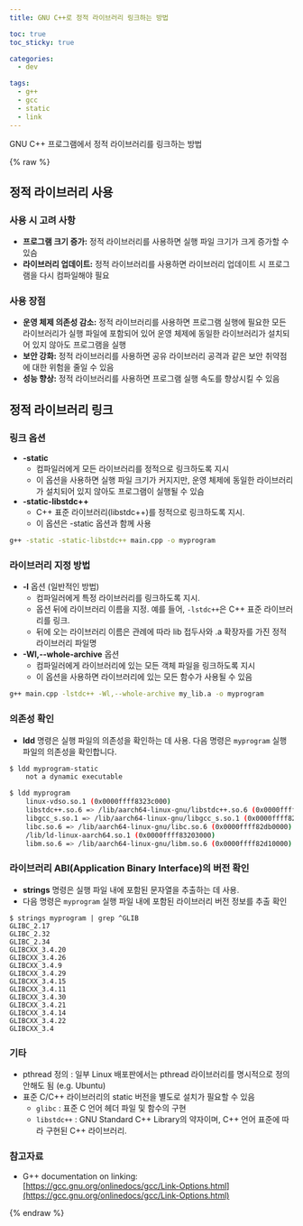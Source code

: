 ```yaml
---
title: GNU C++로 정적 라이브러리 링크하는 방법

toc: true
toc_sticky: true

categories:
  - dev

tags:
  - g++
  - gcc
  - static
  - link
---
```

 
GNU C++ 프로그램에서 정적 라이브러리를 링크하는 방법

{% raw %}

## 정적 라이브러리 사용

### 사용 시 고려 사항
- **프로그램 크기 증가:** 정적 라이브러리를 사용하면 실행 파일 크기가 크게 증가할 수 있슴
- **라이브러리 업데이트:** 정적 라이브러리를 사용하면 라이브러리 업데이트 시 프로그램을 다시 컴파일해야 필요

### 사용 장점
- **운영 체제 의존성 감소:** 정적 라이브러리를 사용하면 프로그램 실행에 필요한 모든 라이브러리가 실행 파일에 포함되어 있어 운영 체제에 동일한 라이브러리가 설치되어 있지 않아도 프로그램을 실행
- **보안 강화:** 정적 라이브러리를 사용하면 공유 라이브러리 공격과 같은 보안 취약점에 대한 위험을 줄일 수 있음
- **성능 향상:** 정적 라이브러리를 사용하면 프로그램 실행 속도를 향상시킬 수 있음

## 정적 라이브러리 링크

### 링크 옵션 
- **-static** 
  - 컴파일러에게 모든 라이브러리를 정적으로 링크하도록 지시 
  - 이 옵션을 사용하면 실행 파일 크기가 커지지만, 운영 체제에 동일한 라이브러리가 설치되어 있지 않아도 프로그램이 실행될 수 있슴
- **-static-libstdc++** 
  - C++ 표준 라이브러리(libstdc++)를 정적으로 링크하도록 지시. 
  - 이 옵션은 -static 옵션과 함께 사용

```sh
g++ -static -static-libstdc++ main.cpp -o myprogram
```

### 라이브러리 지정 방법
- **-l** 옵션 (일반적인 방법)
  - 컴파일러에게 특정 라이브러리를 링크하도록 지시. 
  - 옵션 뒤에 라이브러리 이름을 지정. 예를 들어, `-lstdc++`은 C++ 표준 라이브러리를 링크.
  - 뒤에 오는 라이브러리 이름은 관례에 따라 lib 접두사와 .a 확장자를 가진 정적 라이브러리 파일명
- **-Wl,--whole-archive** 옵션
  - 컴파일러에게 라이브러리에 있는 모든 객체 파일을 링크하도록 지시 
  - 이 옵션을 사용하면 라이브러리에 있는 모든 함수가 사용될 수 있음

```sh
g++ main.cpp -lstdc++ -Wl,--whole-archive my_lib.a -o myprogram
```

### 의존성 확인
- **ldd** 명령은 실행 파일의 의존성을 확인하는 데 사용. 다음 명령은 `myprogram` 실행 파일의 의존성을 확인합니다.

```sh
$ ldd myprogram-static
	not a dynamic executable

$ ldd myprogram
	linux-vdso.so.1 (0x0000ffff8323c000)
	libstdc++.so.6 => /lib/aarch64-linux-gnu/libstdc++.so.6 (0x0000ffff82f90000)
	libgcc_s.so.1 => /lib/aarch64-linux-gnu/libgcc_s.so.1 (0x0000ffff82f60000)
	libc.so.6 => /lib/aarch64-linux-gnu/libc.so.6 (0x0000ffff82db0000)
	/lib/ld-linux-aarch64.so.1 (0x0000ffff83203000)
	libm.so.6 => /lib/aarch64-linux-gnu/libm.so.6 (0x0000ffff82d10000)
```

### 라이브러리 ABI(Application Binary Interface)의 버전 확인
- **strings** 명령은 실행 파일 내에 포함된 문자열을 추출하는 데 사용. 
- 다음 명령은 `myprogram` 실행 파일 내에 포함된 라이브러리 버전 정보를 추출 확인

```
$ strings myprogram | grep ^GLIB
GLIBC_2.17
GLIBC_2.32
GLIBC_2.34
GLIBCXX_3.4.20
GLIBCXX_3.4.26
GLIBCXX_3.4.9
GLIBCXX_3.4.29
GLIBCXX_3.4.15
GLIBCXX_3.4.11
GLIBCXX_3.4.30
GLIBCXX_3.4.21
GLIBCXX_3.4.14
GLIBCXX_3.4.22
GLIBCXX_3.4
```

### 기타
- pthread 정의 : 일부 Linux 배포판에서는 pthread 라이브러리를 명시적으로 정의 안해도 됨 (e.g. Ubuntu)
- 표준 C/C++ 라이브러리의 static 버전을 별도로 설치가 필요할 수 있음
  - `glibc` : 표준 C 언어 헤더 파일 및 함수의 구현
  - `libstdc++` : GNU Standard C++ Library의 약자이며, C++ 언어 표준에 따라 구현된 C++ 라이브러리.


### 참고자료

* G++ documentation on linking: [https://gcc.gnu.org/onlinedocs/gcc/Link-Options.html](https://gcc.gnu.org/onlinedocs/gcc/Link-Options.html)

 
{% endraw %}
